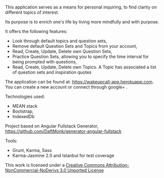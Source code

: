 
This application serves as a means for personal inquiring, to find clarity on different topics of interest. 

Its purpose is to enrich one's life by living more mindfully and with purpose. 

It offers the following features:
- Look through default topics and question sets,
- Remove default Question Sets and Topics from your account,
- Read, Create, Update, Delete own Question Sets,
- Practice Question Sets, allowing you to specify the time interval for being prompted with questions,
- Read, Create, Update, Delete own Topics. A Topic has associated a list of question sets and inspiration quotes

The application can be found at: https://wakeupcall-app.herokuapp.com. 
You can create a new account or connect through google+ .

Technologies used: 
- MEAN stack 
- Bootstrap, 
- IndexedDb

Project based on Angular Fullstack Generator, https://github.com/DaftMonk/generator-angular-fullstack

Tools: 
- Grunt, Karma, Sass
- Karma-Jasmine 2.0 and Istanbul for test coverage

This work is licensed under a <a href="http://creativecommons.org/licenses/by-nc-nd/3.0/">Creative Commons Attribution-NonCommercial-NoDerivs 3.0 Unported License</a>


